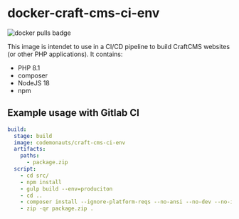 # docker-craft-cms-ci-env
![docker pulls badge](https://img.shields.io/docker/pulls/codemonauts/craft-cms-ci-env)

This image is intendet to use in a CI/CD pipeline to build CraftCMS websites (or other PHP applications). It contains:
  * PHP 8.1
  * composer
  * NodeJS 18
  * npm

## Example usage with Gitlab CI
```yaml
build:
  stage: build
  image: codemonauts/craft-cms-ci-env
  artifacts:
    paths:
      - package.zip
  script:
    - cd src/
    - npm install
    - gulp build --env=produciton
    - cd ..
    - composer install --ignore-platform-reqs --no-ansi --no-dev --no-interaction --no-progress --no-scripts --optimize-autoloader
    - zip -qr package.zip .
```
